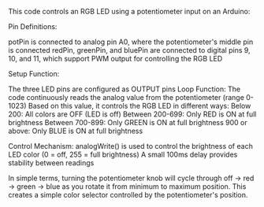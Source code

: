 This code controls an RGB LED using a potentiometer input on an Arduino:

Pin Definitions:

potPin is connected to analog pin A0, where the potentiometer's middle pin is connected
redPin, greenPin, and bluePin are connected to digital pins 9, 10, and 11, which support PWM output for controlling the RGB LED


Setup Function:

The three LED pins are configured as OUTPUT pins
Loop Function:
The code continuously reads the analog value from the potentiometer (range 0-1023)
Based on this value, it controls the RGB LED in different ways:
Below 200: All colors are OFF (LED is off)
Between 200-699: Only RED is ON at full brightness
Between 700-899: Only GREEN is ON at full brightness
900 or above: Only BLUE is ON at full brightness

Control Mechanism:
analogWrite() is used to control the brightness of each LED color (0 = off, 255 = full brightness)
A small 100ms delay provides stability between readings

In simple terms, turning the potentiometer knob will cycle through off → red → green → blue as you rotate it from minimum to maximum position. This creates a simple color selector controlled by the potentiometer's position.
